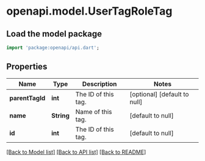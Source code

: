 # openapi.model.UserTagRoleTag

## Load the model package
```dart
import 'package:openapi/api.dart';
```

## Properties
Name | Type | Description | Notes
------------ | ------------- | ------------- | -------------
**parentTagId** | **int** | The ID of this tag. | [optional] [default to null]
**name** | **String** | Name of this tag. | [default to null]
**id** | **int** | The ID of this tag. | [default to null]

[[Back to Model list]](../README.md#documentation-for-models) [[Back to API list]](../README.md#documentation-for-api-endpoints) [[Back to README]](../README.md)


